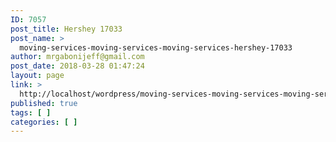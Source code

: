 ```yaml
---
ID: 7057
post_title: Hershey 17033
post_name: >
  moving-services-moving-services-moving-services-hershey-17033
author: mrgabonijeff@gmail.com
post_date: 2018-03-28 01:47:24
layout: page
link: >
  http://localhost/wordpress/moving-services-moving-services-moving-services-hershey-17033/
published: true
tags: [ ]
categories: [ ]
---
```

